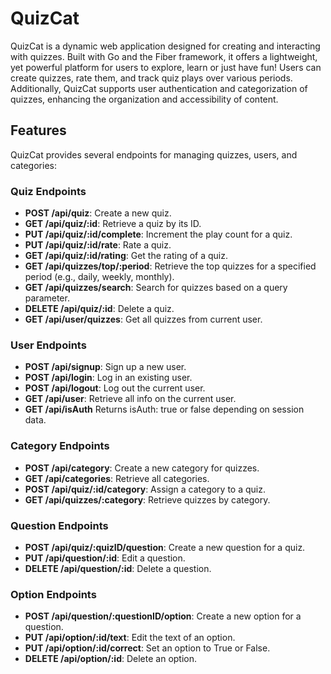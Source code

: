 # QuizCat

QuizCat is a dynamic web application designed for creating and interacting with quizzes. Built with Go and the Fiber framework, it offers a lightweight, yet powerful platform for users to explore, learn or just have fun! Users can create quizzes, rate them, and track quiz plays over various periods. Additionally, QuizCat supports user authentication and categorization of quizzes, enhancing the organization and accessibility of content.

## Features

QuizCat provides several endpoints for managing quizzes, users, and categories:

### Quiz Endpoints

- **POST /api/quiz**: Create a new quiz.
- **GET /api/quiz/:id**: Retrieve a quiz by its ID.
- **PUT /api/quiz/:id/complete**: Increment the play count for a quiz.
- **PUT /api/quiz/:id/rate**: Rate a quiz.
- **GET /api/quiz/:id/rating**: Get the rating of a quiz.
- **GET /api/quizzes/top/:period**: Retrieve the top quizzes for a specified period (e.g., daily, weekly, monthly).
- **GET /api/quizzes/search**: Search for quizzes based on a query parameter.
- **DELETE /api/quiz/:id**: Delete a quiz.
- **GET /api/user/quizzes**: Get all quizzes from current user.

### User Endpoints

- **POST /api/signup**: Sign up a new user.
- **POST /api/login**: Log in an existing user.
- **POST /api/logout**: Log out the current user.
- **GET /api/user**: Retrieve all info on the current user.
-	**GET /api/isAuth** Returns isAuth: true or false depending on session data. 

### Category Endpoints

- **POST /api/category**: Create a new category for quizzes.
- **GET /api/categories**: Retrieve all categories.
- **POST /api/quiz/:id/category**: Assign a category to a quiz.
- **GET /api/quizzes/:category**: Retrieve quizzes by category.

### Question Endpoints

- **POST /api/quiz/:quizID/question**: Create a new question for a quiz.
- **PUT /api/question/:id**: Edit a question.
- **DELETE /api/question/:id**: Delete a question.

### Option Endpoints

- **POST /api/question/:questionID/option**: Create a new option for a question.
- **PUT /api/option/:id/text**: Edit the text of an option.
- **PUT /api/option/:id/correct**: Set an option to True or False.
- **DELETE /api/option/:id**: Delete an option.
